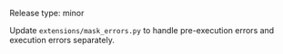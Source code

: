 Release type: minor

Update `extensions/mask_errors.py` to handle pre-execution errors and execution errors separately.
